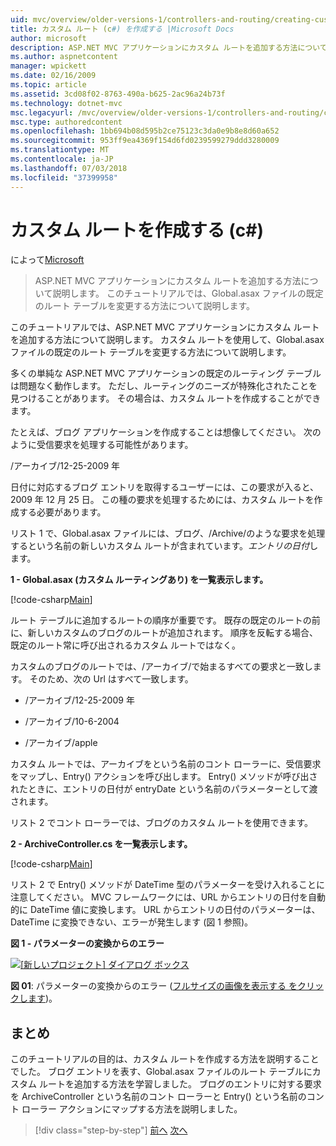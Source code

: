 ```yaml
---
uid: mvc/overview/older-versions-1/controllers-and-routing/creating-custom-routes-cs
title: カスタム ルート (c#) を作成する |Microsoft Docs
author: microsoft
description: ASP.NET MVC アプリケーションにカスタム ルートを追加する方法について説明します。 このチュートリアルでは、Global.asax ファイルの既定のルート テーブルを変更する方法について説明します。
ms.author: aspnetcontent
manager: wpickett
ms.date: 02/16/2009
ms.topic: article
ms.assetid: 3cd08f02-8763-490a-b625-2ac96a24b73f
ms.technology: dotnet-mvc
msc.legacyurl: /mvc/overview/older-versions-1/controllers-and-routing/creating-custom-routes-cs
msc.type: authoredcontent
ms.openlocfilehash: 1bb694b08d595b2ce75123c3da0e9b8e8d60a652
ms.sourcegitcommit: 953ff9ea4369f154d6fd0239599279ddd3280009
ms.translationtype: MT
ms.contentlocale: ja-JP
ms.lasthandoff: 07/03/2018
ms.locfileid: "37399958"
---
```

<a name="creating-custom-routes-c"></a>カスタム ルートを作成する (c#)
====================
によって[Microsoft](https://github.com/microsoft)

> ASP.NET MVC アプリケーションにカスタム ルートを追加する方法について説明します。 このチュートリアルでは、Global.asax ファイルの既定のルート テーブルを変更する方法について説明します。


このチュートリアルでは、ASP.NET MVC アプリケーションにカスタム ルートを追加する方法について説明します。 カスタム ルートを使用して、Global.asax ファイルの既定のルート テーブルを変更する方法について説明します。

多くの単純な ASP.NET MVC アプリケーションの既定のルーティング テーブルは問題なく動作します。 ただし、ルーティングのニーズが特殊化されたことを見つけることがあります。 その場合は、カスタム ルートを作成することができます。

たとえば、ブログ アプリケーションを作成することは想像してください。 次のように受信要求を処理する可能性があります。

/アーカイブ/12-25-2009 年

日付に対応するブログ エントリを取得するユーザーには、この要求が入ると、2009 年 12 月 25 日。 この種の要求を処理するためには、カスタム ルートを作成する必要があります。

リスト 1 で、Global.asax ファイルには、ブログ、/Archive/のような要求を処理するという名前の新しいカスタム ルートが含まれています。*エントリの日付*します。

**1 - Global.asax (カスタム ルーティングあり) を一覧表示します。**

[!code-csharp[Main](creating-custom-routes-cs/samples/sample1.cs)]

ルート テーブルに追加するルートの順序が重要です。 既存の既定のルートの前に、新しいカスタムのブログのルートが追加されます。 順序を反転する場合、既定のルート常に呼び出されるカスタム ルートではなく。

カスタムのブログのルートでは、/アーカイブ/で始まるすべての要求と一致します。 そのため、次の Url はすべて一致します。

- /アーカイブ/12-25-2009 年

- /アーカイブ/10-6-2004

- /アーカイブ/apple

カスタム ルートでは、アーカイブをという名前のコント ローラーに、受信要求をマップし、Entry() アクションを呼び出します。 Entry() メソッドが呼び出されたときに、エントリの日付が entryDate という名前のパラメーターとして渡されます。

リスト 2 でコント ローラーでは、ブログのカスタム ルートを使用できます。

**2 - ArchiveController.cs を一覧表示します。**

[!code-csharp[Main](creating-custom-routes-cs/samples/sample2.cs)]

リスト 2 で Entry() メソッドが DateTime 型のパラメーターを受け入れることに注意してください。 MVC フレームワークには、URL からエントリの日付を自動的に DateTime 値に変換します。 URL からエントリの日付のパラメーターは、DateTime に変換できない、エラーが発生します (図 1 参照)。

**図 1 - パラメーターの変換からのエラー**


[![[新しいプロジェクト] ダイアログ ボックス](creating-custom-routes-cs/_static/image1.jpg)](creating-custom-routes-cs/_static/image1.png)

**図 01**: パラメーターの変換からのエラー ([フルサイズの画像を表示する をクリックします](creating-custom-routes-cs/_static/image2.png))。


## <a name="summary"></a>まとめ

このチュートリアルの目的は、カスタム ルートを作成する方法を説明することでした。 ブログ エントリを表す、Global.asax ファイルのルート テーブルにカスタム ルートを追加する方法を学習しました。 ブログのエントリに対する要求を ArchiveController という名前のコント ローラーと Entry() という名前のコント ローラー アクションにマップする方法を説明しました。

> [!div class="step-by-step"]
> [前へ](aspnet-mvc-controllers-overview-cs.md)
> [次へ](creating-a-route-constraint-cs.md)
